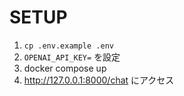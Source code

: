 # SETUP

1. `cp .env.example .env`
1. `OPENAI_API_KEY=` を設定
1. docker compose up
1. http://127.0.0.1:8000/chat にアクセス

